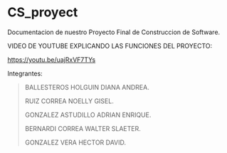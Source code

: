 # CS_proyect
Documentacion de nuestro Proyecto Final de Construccion de Software.

VIDEO DE YOUTUBE EXPLICANDO LAS FUNCIONES DEL PROYECTO:

https://youtu.be/uajRxVF7TYs

Integrantes:
> BALLESTEROS HOLGUIN DIANA ANDREA.
> 
> RUIZ CORREA NOELLY GISEL.
> 
> GONZALEZ ASTUDILLO ADRIAN ENRIQUE.
> 
> BERNARDI CORREA WALTER SLAETER.
> 
> GONZALEZ VERA HECTOR DAVID.
